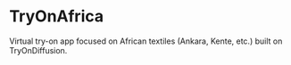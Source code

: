 # TryOnAfrica
Virtual try-on app focused on African textiles (Ankara, Kente, etc.) built on TryOnDiffusion.

